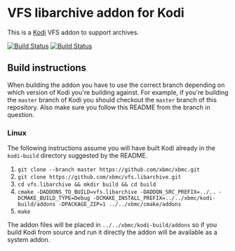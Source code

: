 # VFS libarchive addon for Kodi

This is a [Kodi](http://kodi.tv) VFS addon to support archives.

[![Build Status](https://travis-ci.org/xbmc/vfs.libarchive.svg?branch=master)](https://travis-ci.org/xbmc/vfs.libarchive)
[![Build Status](https://ci.appveyor.com/api/projects/status/github/xbmc/vfs.libarchive?svg=true)](https://ci.appveyor.com/project/xbmc/vfs-libarchive)

## Build instructions

When building the addon you have to use the correct branch depending on which version of Kodi you're building against. 
For example, if you're building the `master` branch of Kodi you should checkout the `master` branch of this repository. 
Also make sure you follow this README from the branch in question.

### Linux

The following instructions assume you will have built Kodi already in the `kodi-build` directory 
suggested by the README.

1. `git clone --branch master https://github.com/xbmc/xbmc.git`
2. `git clone https://github.com/xbmc/vfs.libarchive.git`
3. `cd vfs.libarchive && mkdir build && cd build`
4. `cmake -DADDONS_TO_BUILD=vfs.libarchive -DADDON_SRC_PREFIX=../.. -DCMAKE_BUILD_TYPE=Debug -DCMAKE_INSTALL_PREFIX=../../xbmc/kodi-build/addons -DPACKAGE_ZIP=1 ../../xbmc/cmake/addons`
5. `make`

The addon files will be placed in `../../xbmc/kodi-build/addons` so if you build Kodi from source and run it directly 
the addon will be available as a system addon.
